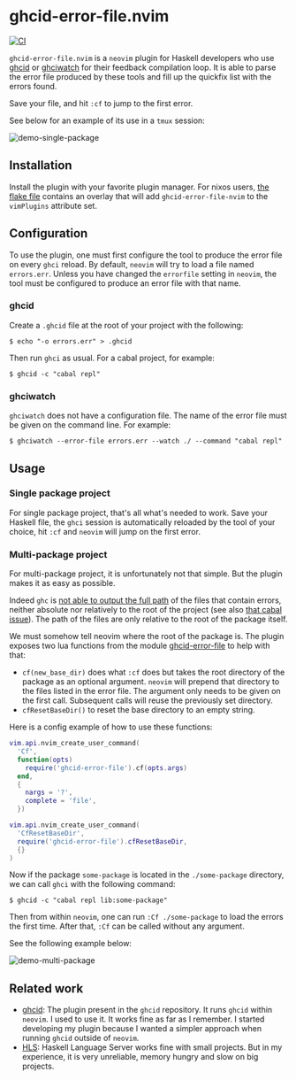 # ghcid-error-file.nvim

[![CI][status-png]][status]

`ghcid-error-file.nvim` is a `neovim` plugin for Haskell developers who use 
[ghcid] or [ghciwatch] for their feedback compilation loop. It is able to parse 
the error file produced by these tools and fill up the quickfix list with the 
errors found.

Save your file, and hit `:cf` to jump to the first error.

See below for an example of its use in a `tmux` session:

![demo-single-package][demo-single-package]

## Installation

Install the plugin with your favorite plugin manager. For nixos users, [the 
flake file](flake.nix) contains an overlay that will add 
`ghcid-error-file-nvim` to the `vimPlugins` attribute set.

## Configuration

To use the plugin, one must first configure the tool to produce the error file 
on every `ghci` reload. By default, `neovim` will try to load a file named 
`errors.err`. Unless you have changed the `errorfile` setting in `neovim`, the 
tool must be configured to produce an error file with that name.

### ghcid

Create a `.ghcid` file at the root of your project with the following:

```
$ echo "-o errors.err" > .ghcid
```

Then run `ghci` as usual. For a cabal project, for example:

```
$ ghcid -c "cabal repl"
```

### ghciwatch

`ghciwatch` does not have a configuration file. The name of the error file must 
be given on the command line. For example:

```
$ ghciwatch --error-file errors.err --watch ./ --command "cabal repl"
```

## Usage

### Single package project

For single package project, that's all what's needed to work. Save your Haskell 
file, the `ghci` session is automatically reloaded by the tool of your choice, 
hit `:cf` and `neovim` will jump on the first error.

### Multi-package project

For multi-package project, it is unfortunately not that simple. But the plugin 
makes it as easy as possible.

Indeed `ghc` is [not able to output the full 
path](https://gitlab.haskell.org/ghc/ghc/-/issues/15680) of the files that 
contain errors, neither absolute nor relatively to the root of the project (see 
also [that cabal issue](https://github.com/haskell/cabal/issues/6670)). The 
path of the files are only relative to the root of the package itself.

We must somehow tell neovim where the root of the package is. The plugin 
exposes two lua functions from the module 
[ghcid-error-file](src/lua/ghcid-error-file/init.lua) to help with that:
- `cf(new_base_dir)` does what `:cf` does but takes the root directory of the 
  package as an optional argument. `neovim` will prepend that directory to the 
  files listed in the error file. The argument only needs to be given on the 
  first call. Subsequent calls will reuse the previously set directory.
- `cfResetBaseDir()` to reset the base directory to an empty string.

Here is a config example of how to use these functions:

```lua
vim.api.nvim_create_user_command(
  'Cf',
  function(opts)
    require('ghcid-error-file').cf(opts.args)
  end,
  {
    nargs = '?',
    complete = 'file',
  })

vim.api.nvim_create_user_command(
  'CfResetBaseDir',
  require('ghcid-error-file').cfResetBaseDir,
  {}
)
```

Now if the package `some-package` is located in the `./some-package` directory, 
we can call `ghci` with the following command:

```
$ ghcid -c "cabal repl lib:some-package"
```

Then from within `neovim`, one can run `:Cf ./some-package` to load the errors 
the first time. After that, `:Cf` can be called without any argument.

See the following example below:

![demo-multi-package][demo-multi-package]

## Related work

- [ghcid][ghcid-plugin]: The plugin present in the `ghcid` repository. It runs 
  `ghcid` within `neovim`. I used to use it. It works fine as far as I 
  remember. I started developing my plugin because I wanted a simpler approach 
  when running `ghcid` outside of `neovim`.
- [HLS]: Haskell Language Server works fine with small projects. But in my 
  experience, it is very unreliable, memory hungry and slow on big projects.

[HLS]: https://github.com/haskell/haskell-language-server
[demo-multi-package]: ./demo-multi-package.gif
[demo-single-package]: ./demo-single-package.gif
[ghcid-plugin]: https://github.com/ndmitchell/ghcid/tree/master/plugins/nvim
[ghcid]: https://github.com/ndmitchell/ghcid
[ghciwatch]: https://github.com/MercuryTechnologies/ghciwatch
[status-png]: https://github.com/jecaro/ghcid-error-file.nvim/workflows/CI/badge.svg
[status]: https://github.com/jecaro/ghcid-error-file.nvim/actions

